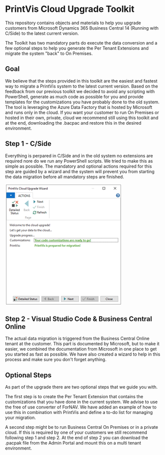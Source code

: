 # PrintVis Cloud Upgrade Toolkit

This repository contains objects and materials to help you upgrade customers from Microsoft Dynamics 365 Business Central 14 (Running with C/Side) to the latest current version.

The Toolkit has two mandatory parts do execute the data conversion and a few optional steps to help you generate the Per Tenant Extensions and migrate the system "back" to On Premises.

## Goal

We believe that the steps provided in this toolkit are the easiest and fastest way to migrate a PrintVis system to the latest current version. Based on the feedback from our previous toolkit we decided to avoid any scripting with PowerShell, generate as much code as possible for you and provide templates for the customizations you have probably done to the old system.
The tool is leveraging the Azure Data Factory that is hosted by Microsoft and runs only in the cloud. If you want your customer to run On Premises or hosted in their own, private, cloud we recommend still using this toolkit and at the end, downloading the .bacpac and restore this in the desired environment.

## Step 1 - C/Side

Everything is perpared in C/Side and in the old system no extensions are required nore do we run any PowerShell scripts. We tried to make this as simple as possible.
The mandatory and optional actions required for this step are guided by a wizard and the system will prevent you from starting the data migration before all mandatory steps are finished.

![img_0.png](.media/img_0.png)

## Step 2 - Visual Studio Code & Business Central Online

The actual data migration is triggered from the Business Central Online tenant at the customer. This part is documented by Microsoft, but to make it easier, we combined the documentation from Microsoft in one place to get you started as fast as possible.
We have also created a wizard to help in this process and make sure you don't forget anything.

## Optional Steps

As part of the upgrade there are two optional steps that we guide you with.

The first step is to create the Per Tenant Extension that contains the customizations that you have done in the current system. We advise to use the free of use converter of ForNAV. We have added an example of how to use this in combination with PrintVis and define a to-do list for managing your migration.

A second step might be to run Business Central On Premises or in a private cloud. If this is required by one of your customers we still recommend following step 1 and step 2. At the end of step 2 you can download the .pacpak file from the Admin Portal and mount this on a multi tenant environment.